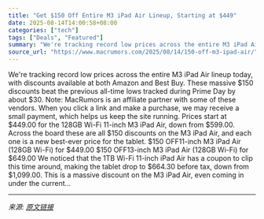 ```yaml
---
title: "Get $150 Off Entire M3 iPad Air Lineup, Starting at $449"
date: 2025-08-14T14:00:58+08:00
categories: ["tech"]
tags: ["Deals", "Featured"]
summary: "We're tracking record low prices across the entire M3 iPad Air lineup today, with discounts available at both Amazon and Best Buy. These massive &#36;150 discounts beat the previous all-time lows trac"
source_url: "https://www.macrumors.com/2025/08/14/150-off-m3-ipad-air/"
---
```


We're tracking record low prices across the entire M3 iPad Air lineup today, with discounts available at both Amazon and Best Buy. These massive &#36;150 discounts beat the previous all-time lows tracked during Prime Day by about &#36;30. Note: MacRumors is an affiliate partner with some of these vendors. When you click a link and make a purchase, we may receive a small payment, which helps us keep the site running. Prices start at &#36;449.00 for the 128GB Wi-Fi 11-inch M3 iPad Air, down from &#36;599.00. Across the board these are all &#36;150 discounts on the M3 iPad Air, and each one is a new best-ever price for the tablet. &#36;150 OFF11-inch M3 iPad Air (128GB Wi-Fi) for &#36;449.00 &#36;150 OFF13-inch M3 iPad Air (128GB Wi-Fi) for &#36;649.00 We noticed that the 1TB Wi-Fi 11-inch iPad Air has a coupon to clip this time around, making the tablet drop to &#36;664.30 before tax, down from &#36;1,099.00. This is a massive discount on the M3 iPad Air, even coming in under the current...

---

*来源: [原文链接](https://www.macrumors.com/2025/08/14/150-off-m3-ipad-air/)*
